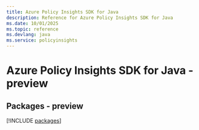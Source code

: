 ```yaml
---
title: Azure Policy Insights SDK for Java
description: Reference for Azure Policy Insights SDK for Java
ms.date: 10/01/2025
ms.topic: reference
ms.devlang: java
ms.service: policyinsights
---
```

# Azure Policy Insights SDK for Java - preview
## Packages - preview
[!INCLUDE [packages](policy-insights-index.md)]